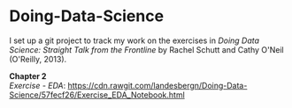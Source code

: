 # Doing-Data-Science

I set up a git project to track my work on the exercises in _Doing Data Science: Straight Talk from the Frontline_ by Rachel Schutt and Cathy O'Neil (O'Reilly, 2013).

**Chapter 2**  
*Exercise - EDA*: https://cdn.rawgit.com/landesbergn/Doing-Data-Science/57fecf26/Exercise_EDA_Notebook.html
